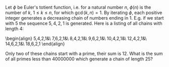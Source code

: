 Let $\phi$ be Euler's totient function, i.e. for a natural number $n$,
$\phi(n)$ is the number of $k$, $1 \le k \le n$, for which $\gcd(k, n) = 1$.
By iterating $\phi$, each positive integer generates a decreasing chain of numbers ending in $1$.
E.g. if we start with $5$ the sequence $5,4,2,1$ is generated.
Here is a listing of all chains with length $4$:

\begin{align}
5,4,2,1&\\
7,6,2,1&\\
8,4,2,1&\\
9,6,2,1&\\
10,4,2,1&\\
12,4,2,1&\\
14,6,2,1&\\
18,6,2,1
\end{align}

Only two of these chains start with a prime, their sum is $12$.
What is the sum of all primes less than $40000000$ which generate a chain of length $25$?